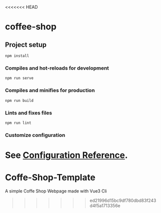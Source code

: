 <<<<<<< HEAD
# coffee-shop

## Project setup
```
npm install
```

### Compiles and hot-reloads for development
```
npm run serve
```

### Compiles and minifies for production
```
npm run build
```

### Lints and fixes files
```
npm run lint
```

### Customize configuration
See [Configuration Reference](https://cli.vuejs.org/config/).
=======
# Coffe-Shop-Template
A simple Coffe Shop Webpage made with Vue3 Cli
>>>>>>> ed21996d15bc9df780dbd83f243d4f5a1713356e
